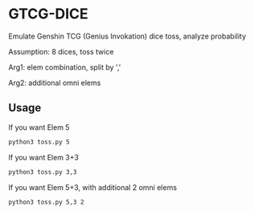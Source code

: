 # GTCG-DICE

Emulate Genshin TCG (Genius Invokation) dice toss, analyze probability

Assumption: 8 dices, toss twice

Arg1: elem combination, split by ','

Arg2: additional omni elems

## Usage

If you want Elem 5

```bash
python3 toss.py 5
```

If you want Elem 3+3

```bash
python3 toss.py 3,3
```

If you want Elem 5+3, with additional 2 omni elems

```bash
python3 toss.py 5,3 2
```